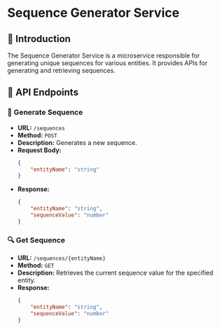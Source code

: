 # Sequence Generator Service

## 🚀 Introduction
The Sequence Generator Service is a microservice responsible for generating unique sequences for various entities. It provides APIs for generating and retrieving sequences.


## 🔗 API Endpoints

### 🔢 Generate Sequence
- **URL:** `/sequences`
- **Method:** `POST`
- **Description:** Generates a new sequence.
- **Request Body:**
    ```json
    {
        "entityName": "string"
    }
    ```
- **Response:**
    ```json
    {
        "entityName": "string",
        "sequenceValue": "number"
    }
    ```

### 🔍 Get Sequence
- **URL:** `/sequences/{entityName}`
- **Method:** `GET`
- **Description:** Retrieves the current sequence value for the specified entity.
- **Response:**
    ```json
    {
        "entityName": "string",
        "sequenceValue": "number"
    }
    ```


